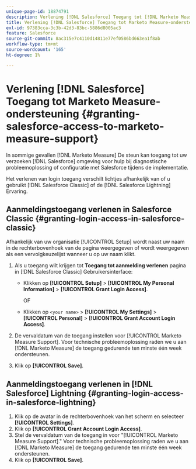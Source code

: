 ```yaml
---
unique-page-id: 18874791
description: Verlening [!DNL Salesforce] Toegang tot [!DNL Marketo Measure] Ondersteuning - [!DNL Marketo Measure] - Productdocumentatie
title: Verlening [!DNL Salesforce] Toegang tot Marketo Measure-ondersteuning
exl-id: 97383cca-3c3b-42d3-83bc-5886d8005ac3
feature: Salesforce
source-git-commit: 8ac315e7c4110d14811e77ef0586bd663ea1f8ab
workflow-type: tm+mt
source-wordcount: '165'
ht-degree: 1%

---
```


# Verlening [!DNL Salesforce] Toegang tot Marketo Measure-ondersteuning {#granting-salesforce-access-to-marketo-measure-support}

In sommige gevallen [!DNL Marketo Measure] De steun kan toegang tot uw verzoeken [!DNL Salesforce] omgeving voor hulp bij diagnostische probleemoplossing of configuratie met Salesforce tijdens de implementatie.

Het verlenen van login toegang verschilt lichtjes afhankelijk van of u gebruikt [!DNL Salesforce Classic] of de [!DNL Salesforce Lightning] Ervaring.

## Aanmeldingstoegang verlenen in Salesforce Classic {#granting-login-access-in-salesforce-classic}

Afhankelijk van uw organisatie [!UICONTROL Setup] wordt naast uw naam in de rechterbovenhoek van de pagina weergegeven of wordt weergegeven als een vervolgkeuzelijst wanneer u op uw naam klikt.

1. Als u toegang wilt krijgen tot **Toegang tot aanmelding verlenen** pagina in [!DNL Salesforce Classic] Gebruikersinterface:

   * Klikken op **[!UICONTROL Setup]** > **[!UICONTROL My Personal Information]** > **[!UICONTROL Grant Login Access]**.

     OF

   * Klikken op `<your name>` > **[!UICONTROL My Settings]** > **[!UICONTROL Personal]** > **[!UICONTROL Grant Account Login Access]**.

1. De vervaldatum van de toegang instellen voor [!UICONTROL Marketo Measure Support]. Voor technische probleemoplossing raden we u aan [!DNL Marketo Measure] de toegang gedurende ten minste één week ondersteunen.
1. Klik op **[!UICONTROL Save]**.

## Aanmeldingstoegang verlenen in [!DNL Salesforce] Lightning {#granting-login-access-in-salesforce-lightning}

1. Klik op de avatar in de rechterbovenhoek van het scherm en selecteer **[!UICONTROL Settings]**.
1. Klik op **[!UICONTROL Grant Account Login Access]**.
1. Stel de vervaldatum van de toegang in voor &quot;[!UICONTROL Marketo Measure Support].&quot; Voor technische probleemoplossing raden we u aan [!DNL Marketo Measure] de toegang gedurende ten minste één week ondersteunen.
1. Klik op **[!UICONTROL Save]**.
